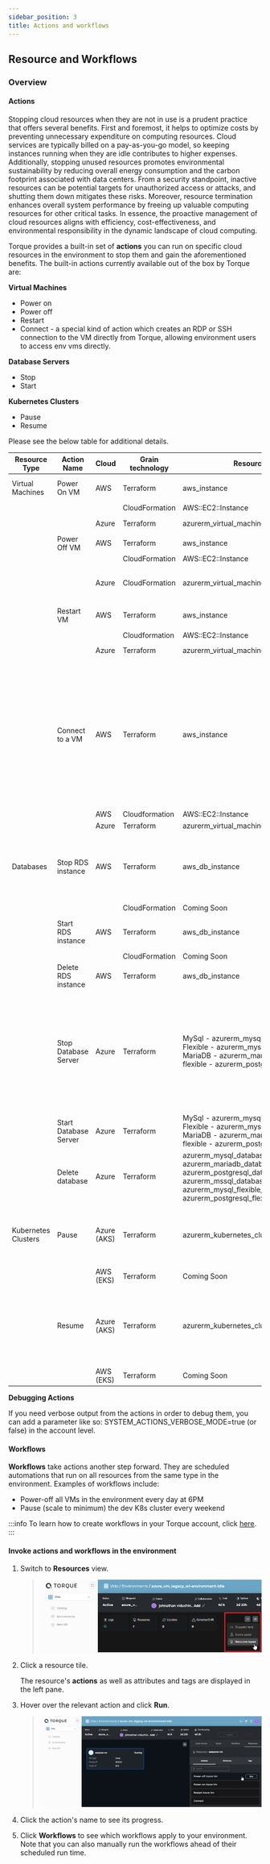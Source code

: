 ```yaml
---
sidebar_position: 3
title: Actions and workflows
---
```


## Resource  and Workflows

### Overview

#### **Actions** 

Stopping cloud resources when they are not in use is a prudent practice that offers several benefits. First and foremost, it helps to optimize costs by preventing unnecessary expenditure on computing resources. Cloud services are typically billed on a pay-as-you-go model, so keeping instances running when they are idle contributes to higher expenses. Additionally, stopping unused resources promotes environmental sustainability by reducing overall energy consumption and the carbon footprint associated with data centers. From a security standpoint, inactive resources can be potential targets for unauthorized access or attacks, and shutting them down mitigates these risks. Moreover, resource termination enhances overall system performance by freeing up valuable computing resources for other critical tasks. In essence, the proactive management of cloud resources aligns with efficiency, cost-effectiveness, and environmental responsibility in the dynamic landscape of cloud computing.

Torque provides a built-in set of __actions__ you can run on specific cloud resources in the environment to stop them and gain the aforementioned benefits. The built-in actions currently available out of the box by Torque are:

**Virtual Machines**
- Power on
- Power off
- Restart
- Connect - a special kind of action which creates an RDP or SSH connection to the VM directly from Torque, allowing environment users to access env vms directly.

**Database Servers**
- Stop
- Start

**Kubernetes Clusters**
- Pause
- Resume

Please see the below table for additional details.

| Resource   Type | Action Name | Cloud | Grain technology | Resource type | Description | Limitations |
|---|---|---|---|---|---|---|
| Virtual Machines | Power On VM | AWS | Terraform | aws_instance | Start an EC2 instance |   |
|  |  |  | CloudFormation | AWS::EC2::Instance |  |  |
|  |  | Azure | Terraform | azurerm_virtual_machine | Start an Azure VM |  |
|  | Power Off VM | AWS | Terraform | aws_instance | Stop an EC2 instance  |  |
|  |  |  | CloudFormation | AWS::EC2::Instance |  |  |
|  |  | Azure | CloudFormation | azurerm_virtual_machine | Stop and Deallocate an Azure VM |  |
|  | Restart VM | AWS | Terraform | aws_instance | Restart an EC2 instance |  |
|  |  |  | Cloudformation | AWS::EC2::Instance |  |  |
|  |  | Azure | Terraform | azurerm_virtual_machine | Restart an Azure VM |  |
|  | Connect to a VM | AWS | Terraform | aws_instance | a special kind of action which creates an RDP or SSH connection to the VM directly from Torque, allowing environment users to access env vms directly. |  |
|  |  | AWS | Cloudformation | AWS::EC2::Instance |  |  |
|  |  | Azure | Terraform | azurerm_virtual_machine |  |  |
| Databases | Stop   RDS instance | AWS | Terraform | aws_db_instance | Temporarily stop an RDS instance | The RDS will be restarted after   7 days if the action will not be repeated. |
|  |  |  | CloudFormation | Coming Soon |   |   |
|  | Start RDS instance | AWS | Terraform | aws_db_instance | Start a stopped RDS instance |  |
|  |  |  | CloudFormation | Coming Soon |   |  |
|  | Delete RDS instance | AWS | Terraform | aws_db_instance | Delete an RDS instance |  |
|  | Stop Database Server | Azure | Terraform | MySql -   azurerm_mysql_server MySql Flexible - azurerm_mysql_flexible_server MariaDB - azurerm_mariadb_server Postgres flexible - azurerm_postgresql_flexible_server | Temporarily stop a DB server | The DB server will be restarted   after a period of time (dependent on the engine type) if the action will not   be repeated. |
|  | Start Database Server | Azure | Terraform | MySql -   azurerm_mysql_server MySql Flexible - azurerm_mysql_flexible_server MariaDB - azurerm_mariadb_server Postgres flexible - azurerm_postgresql_flexible_server | Start a stopped DB server |   |
|  | Delete database | Azure | Terraform | azurerm_mysql_database azurerm_mariadb_database azurerm_postgresql_database azurerm_mssql_database azurerm_mysql_flexible_database azurerm_postgresql_flexible_server_database | Delete a database |   |
| Kubernetes Clusters | Pause | Azure (AKS) | Terraform | azurerm_kubernetes_cluster | Reduce the number of agents   (VMs) in all node pools in the cluster to 1 |   |
|  |  | AWS   (EKS) | Terraform | Coming Soon |   |   |
|  | Resume | Azure (AKS) | Terraform | azurerm_kubernetes_cluster | Increase the number of agents   (VMs) in all node pools in the cluster to the original number |   |
|  |  | AWS   (EKS) | Terraform | Coming Soon |   |   |    |

**Debugging Actions** 
                                               	
If you need verbose output from the actions in order to debug them, you can add a parameter like so:
SYSTEM_ACTIONS_VERBOSE_MODE=true (or false) in the account level.

#### **Workflows**

__Workflows__ take actions another step forward. They are scheduled automations that run on all resources from the same type in the environment. 
Examples of workflows include:

- Power-off all VMs in the environment every day at 6PM
- Pause (scale to minimum) the dev K8s cluster every weekend

:::info
To learn how to create workflows in your Torque account, click [here](workflows/workflows-overview.md).
:::

#### **Invoke actions and workflows in the environment**

1. Switch to __Resources__ view.
   > ![Locale Dropdown](/img/resources-view.png)

2. Click a resource tile.

   The resource's __actions__ as well as attributes and tags are displayed in the left pane.
3. Hover over the relevant action and click __Run__.
   > ![Locale Dropdown](/img/resource-actions.png)
4. Click the action's name to see its progress.
5. Click __Workflows__ to see which workflows apply to your environment. Note that you can also manually run the workflows ahead of their scheduled run time. 